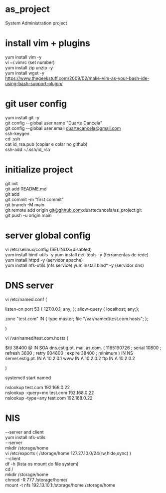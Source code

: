 # as_project
System Administration project  

# install vim + plugins
yum install vim -y  
vi ~/.vimrc (set number)   
yum install zip unzip -y  
yum install wget -y  
https://www.thegeekstuff.com/2009/02/make-vim-as-your-bash-ide-using-bash-support-plugin/  



# git user config
yum install git -y  
git config --global user.name "Duarte Cancela"  
git config --global user.email duartecancela@gmail.com  
ssh-keygen  
cd .ssh  
cat id_rsa.pub (copiar e colar no github)  
ssh-add ~/.ssh/id_rsa  

# initialize project
git init  
git add README.md  
git add  
git commit -m "first commit"  
git branch -M main  
git remote add origin git@github.com:duartecancela/as_project.git  
git push -u origin main  

# server global config
vi /etc/selinux/config (SELINUX=disabled)  
yum install bind-utils -y
yum install net-tools -y (ferramentas de rede)  
yum install httpd -y (servidor apache)  
yum install nfs-utils (nfs service)
yum install bind* -y (servidor dns)  

# DNS server

vi /etc/named.conf (

listen-on port 53 { 127.0.0.1; any; };
allow-query     { localhost; any;};

zone "test.com" IN {
		type master;
		file "/var/named/test.com.hosts";
};

)

vi /var/named/test.com.hosts (

$ttl 38400
@	IN	SOA	dns.estig.pt. mail.as.com. (
			1165190726 ; serial
			10800 ; refresh
			3600 ; retry
			604800 ; expire
			38400 ; minimum
			)
	IN	NS	server.estig.pt.
	IN	A	10.2.0.1
www	IN	A	10.2.0.2
ftp	IN	A 	10.2.0.2

)

systemctl start named  

nslookup test.com 192.168.0.22  
nslookup -query=mx test.com 192.168.0.22  
nslookup -type=any test.com 192.168.0.22  

# NIS
--server and client  
yum install nfs-utils  
--server  
mkdir /storage/home  
vi /etc/exports ( /storage/home 127.27.10.0/24(rw,hide,sync) )  
--client  
df -h (lista os mount do file system)  
cd /  
mkdir /storage/home  
chmod -R 777 /storage/home/  
mount -t nfs 192.13.10.1:/storage/home /storage/home  





